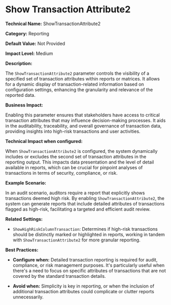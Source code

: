 # Show Transaction Attribute2

**Technical Name:** ShowTransactionAttribute2

**Category:** Reporting

**Default Value:** Not Provided

**Impact Level:** Medium

**Description:**

The `ShowTransactionAttribute2` parameter controls the visibility of a specified set of transaction attributes within reports or matrices. It allows for a dynamic display of transaction-related information based on configuration settings, enhancing the granularity and relevance of the reported data.

**Business Impact:**

Enabling this parameter ensures that stakeholders have access to critical transaction attributes that may influence decision-making processes. It aids in the auditability, traceability, and overall governance of transaction data, providing insights into high-risk transactions and user activities.

**Technical Impact when configured:**

When `ShowTransactionAttribute2` is configured, the system dynamically includes or excludes the second set of transaction attributes in the reporting output. This impacts data presentation and the level of detail available in reports, which can be crucial for pinpoint analyses of transactions in terms of security, compliance, or risk.

**Example Scenario:**

In an audit scenario, auditors require a report that explicitly shows transactions deemed high risk. By enabling `ShowTransactionAttribute2`, the system can generate reports that include detailed attributes of transactions flagged as high-risk, facilitating a targeted and efficient audit review.

**Related Settings:** 

- `ShowHighRiskColumnTransaction`: Determines if high-risk transactions should be distinctly marked or highlighted in reports, working in tandem with `ShowTransactionAttribute2` for more granular reporting.

**Best Practices:** 

- **Configure when:** Detailed transaction reporting is required for audit, compliance, or risk management purposes. It's particularly useful when there's a need to focus on specific attributes of transactions that are not covered by the standard transaction details.
  
- **Avoid when:** Simplicity is key in reporting, or when the inclusion of additional transaction attributes could complicate or clutter reports unnecessarily.